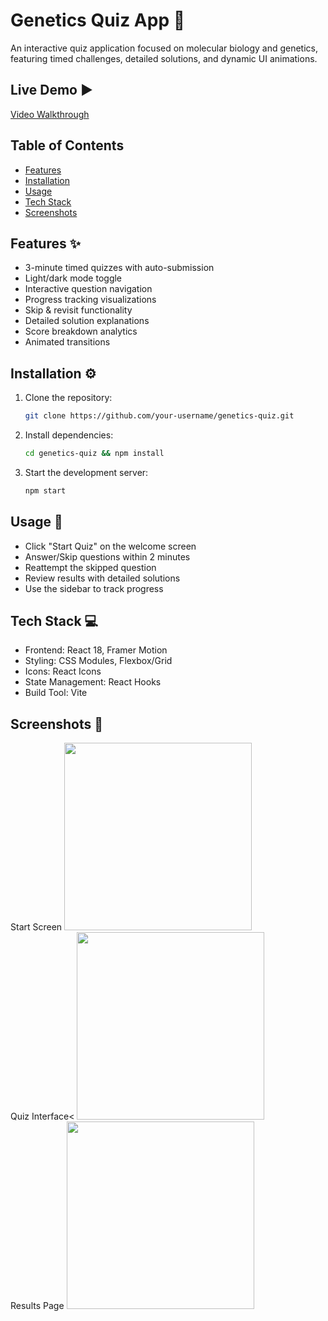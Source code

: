 # Genetics Quiz App 🧬

An interactive quiz application focused on molecular biology and genetics, featuring timed challenges, detailed solutions, and dynamic UI animations.

## Live Demo ▶️
<!-- Add hosted URL or video walkthrough link here -->
[Video Walkthrough](https://your-demo-link.com) 

## Table of Contents
- [Features](#features)
- [Installation](#installation)
- [Usage](#usage)
- [Tech Stack](#tech-stack)
- [Screenshots](#screenshots)

## Features ✨
- 3-minute timed quizzes with auto-submission
- Light/dark mode toggle
- Interactive question navigation
- Progress tracking visualizations
- Skip & revisit functionality
- Detailed solution explanations
- Score breakdown analytics
- Animated transitions

## Installation ⚙️

1. Clone the repository:
   ```bash
   git clone https://github.com/your-username/genetics-quiz.git
2. Install dependencies:
   ```bash
   cd genetics-quiz && npm install
3. Start the development server:
   ```bash
   npm start


## Usage 🚀

- Click "Start Quiz" on the welcome screen
- Answer/Skip questions within 2 minutes
- Reattempt the skipped question
- Review results with detailed solutions
- Use the sidebar to track progress

## Tech Stack 💻

- Frontend: React 18, Framer Motion
- Styling: CSS Modules, Flexbox/Grid
- Icons: React Icons
- State Management: React Hooks
- Build Tool: Vite

## Screenshots 📸

<!-- Add your screenshots with captions -->
Start Screen
<img src="/public/start-screen.png" width="300"> </br>
Quiz Interface<
<img src="/public/quiz-interface.png" width="300"> </br>
Results Page
<img src="/public/results-page.png" width="300">
